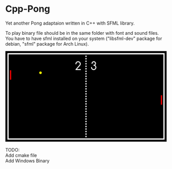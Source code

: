# Cpp-Pong
Yet another Pong adaptaion written in C++ with SFML library.

To play binary file should be in the same folder with font and sound files. You have to have sfml installed on your system ("libsfml-dev" package for debian, "sfml" package for Arch Linux).

![alt text](https://github.com/destroy-data/Cpp-Pong/blob/main/screenshot.png)

TODO:<br />
Add cmake file<br />
Add Windows Binary
